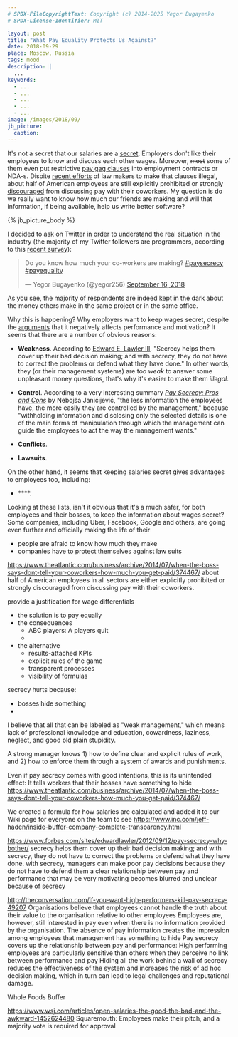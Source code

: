 ```yaml
---
# SPDX-FileCopyrightText: Copyright (c) 2014-2025 Yegor Bugayenko
# SPDX-License-Identifier: MIT

layout: post
title: "What Pay Equality Protects Us Against?"
date: 2018-09-29
place: Moscow, Russia
tags: mood
description: |
  ...
keywords:
  - ...
  - ...
  - ...
  - ...
  - ...
image: /images/2018/09/
jb_picture:
  caption:
---
```


It's not a secret that our salaries are a
[secret](https://www.forbes.com/sites/davidburkus/2016/02/02/why-do-we-keep-salaries-secret/).
Employers don't like their employees to know and discuss each other wages.
Moreover, ~~most~~ some of them even put restrictive
[pay gag clauses](https://www.recruiter.com/i/gag-clause/) into
employment contracts or NDA-s. Dispite [recent efforts](https://beta.congress.gov/bill/113th-congress/senate-bill/84)
of law makers to make that clauses illegal,
about half of American employees are still explicitly prohibited
or strongly [discouraged](https://www.iwpr.org/publications/pubs/pay-secrecy-and-wage-discrimination)
from discussing pay with their coworkers.
My question is do we really want to know how much our friends are making and
will that information, if being available, help us write better software?

<!--more-->

{% jb_picture_body %}

I decided to ask on Twitter in order to understand the real situation
in the industry (the majority of my
Twitter followers are programmers, according to
this [recent survey](https://twitter.com/yegor256/status/975251031448784896)):

<blockquote class="twitter-tweet" data-lang="en"><p lang="en" dir="ltr">Do you know how much your co-workers are making? <a href="https://twitter.com/hashtag/paysecrecy?src=hash&amp;ref_src=twsrc%5Etfw">#paysecrecy</a> <a href="https://twitter.com/hashtag/payequality?src=hash&amp;ref_src=twsrc%5Etfw">#payequality</a></p>&mdash; Yegor Bugayenko (@yegor256) <a href="https://twitter.com/yegor256/status/1041243885710786560?ref_src=twsrc%5Etfw">September 16, 2018</a></blockquote>
<script async src="https://platform.twitter.com/widgets.js" charset="utf-8"></script>

As you see, the majority of respondents are indeed kept in the dark about the money
others make in the same project or in the same office.

Why this is happening? Why employers want to keep wages secret,
despite the [arguments](http://journals.sagepub.com/doi/abs/10.1177/088636878201400305)
that it negatively affects performance and motivation?
It seems that there are a number of obvious reasons:

  * **Weakness**.
    According to [Edward E. Lawler III](https://www.forbes.com/sites/edwardlawler/2012/09/12/pay-secrecy-why-bother/#5fd90f646a60),
    "Secrecy helps them cover up their bad decision making; and with secrecy,
    they do not have to correct the problems or defend what they have done."
    In other words, they (or their management systems) are too _weak_ to answer
    some unpleasant money questions, that's why it's easier to make them _illegal_.

  * **Control**.
    According to a very interesting summary
    [_Pay Secrecy: Pros and Cons_](https://scindeks-clanci.ceon.rs/data/pdf/0353-443X/2016/0353-443X1604225J.pdf)
    by Nebojša Janićijević,
    "the less information the employees have, the more
    easily they are controlled by the management," because "withholding
    information and disclosing only the selected details is one
    of the main forms of manipulation through which the
    management can guide the employees to act the way the
    management wants."

  * **Conflicts**.

  * **Lawsuits**.

On the other hand, it seems that keeping salaries secret gives advantages
to employees too, including:

  * ****.

Looking at these lists, isn't it obvious that
it's a much safer, for both employees and their bosses,
to keep the information about wages secret? Some companies,
including Uber, Facebook, Google and others, are going even further
and officially making the life of their

- people are afraid to know how much they make
- companies have to protect themselves against law suits

https://www.theatlantic.com/business/archive/2014/07/when-the-boss-says-dont-tell-your-coworkers-how-much-you-get-paid/374467/
about half of American employees in all sectors are either explicitly prohibited or strongly discouraged from discussing pay with their coworkers.


provide a justification for wage differentials

- the solution is to pay equally
- the consequences
  - ABC players: A players quit
  -
- the alternative
  - results-attached KPIs
  - explicit rules of the game
  - transparent processes
  - visibility of formulas



secrecy hurts because:
 - bosses hide something
 -

I believe that all that can be labeled as "weak management," which
means lack of professional knowledge and education, cowardness, laziness,
neglect, and good old plain stupidity.

A strong manager knows 1) how to define clear and explicit rules of work,
and 2) how to enforce them through a system of awards and punishments.

Even if pay secrecy comes with good intentions, this is its unintended effect: It tells workers that their bosses have something to hide
https://www.theatlantic.com/business/archive/2014/07/when-the-boss-says-dont-tell-your-coworkers-how-much-you-get-paid/374467/

We created a formula for how salaries are calculated and added it to our Wiki page for everyone on the team to see
https://www.inc.com/jeff-haden/inside-buffer-company-complete-transparency.html

https://www.forbes.com/sites/edwardlawler/2012/09/12/pay-secrecy-why-bother/
secrecy helps them cover up their bad decision making; and with secrecy, they do not have to correct the problems or defend what they have done.
with secrecy, managers can make poor pay decisions because they do not have to defend them
a clear relationship between pay and performance that may be very motivating becomes blurred and unclear because of secrecy

http://theconversation.com/if-you-want-high-performers-kill-pay-secrecy-49207
Organisations believe that employees cannot handle the truth about their value to the organisation relative to other employees
Employees are, however, still interested in pay even when there is no information provided by the organisation.
The absence of pay information creates the impression among employees that management has something to hide
Pay secrecy covers up the relationship between pay and performance:
High performing employees are particularly sensitive than others when they perceive no link between performance and pay
Hiding all the work behind a wall of secrecy reduces the effectiveness of the system and increases the risk of ad hoc decision making, which in turn can lead to legal challenges and reputational damage.

Whole Foods
Buffer

https://www.wsj.com/articles/open-salaries-the-good-the-bad-and-the-awkward-1452624480
Squaremouth: Employees make their pitch, and a majority vote is required for approval


<!--more-->
